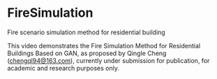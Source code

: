 # FireSimulation
Fire scenario simulation method for residential building

This video demonstrates the Fire Simulation Method for Residential Buildings Based on GAN, as proposed by Qingle Cheng (chengql94@163.com), currently under submission for publication, for academic and research purposes only.


